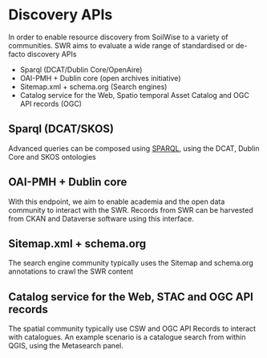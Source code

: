 # Discovery APIs

In order to enable resource discovery from SoilWise to a variety of communities. SWR aims to evaluate a wide range of standardised or de-facto discovery APIs

- Sparql (DCAT/Dublin Core/OpenAire)
- OAI-PMH + Dublin core (open archives initiative)
- Sitemap.xml + schema.org (Search engines)
- Catalog service for the Web, Spatio temporal Asset Catalog and OGC API records (OGC)

## Sparql (DCAT/SKOS)

Advanced queries can be composed using [SPARQL](./sparql.md), using the DCAT, Dublin Core and SKOS ontologies

## OAI-PMH + Dublin core

With this endpoint, we aim to enable academia and the open data community to interact with the SWR. Records from SWR can be harvested from CKAN and Dataverse software using this interface.

## Sitemap.xml + schema.org

The search engine community typically uses the Sitemap and schema.org annotations to crawl the SWR content

## Catalog service for the Web, STAC and OGC API records

The spatial community typically use CSW and OGC API Records to interact with catalogues. An example scenario is a catalogue search from within QGIS, using the Metasearch panel.
